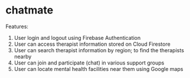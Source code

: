 # chatmate

Features:
1. User login and logout using Firebase Authentication
2. User can access therapist information stored on Cloud Firestore
3. User can search therapist information by region; to find the therapists nearby
4. User can join and participate (chat) in various support groups
5. User can locate mental health facilities near them using Google maps 

